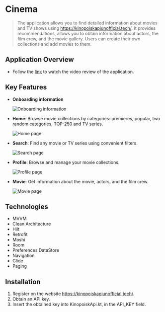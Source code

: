 # Cinema
> The application allows you to find detailed information about movies and TV shows using https://kinopoiskapiunofficial.tech/. It provides recommendations, allows you to obtain information about actors, the film crew, and the movie gallery. Users can create their own collections and add movies to them.




## Application Overview

- Follow the [link](https://drive.google.com/file/d/1w0Gxe_YzYzFj0Dd5eG2S1esvEFBRJvab/view?usp=sharing) to watch the video review of the application.

## Key Features

- **Onboarding information**

  ![Onboarding information](https://github.com/Oljkee/Cinema/assets/53326944/fbf0fd49-deb4-4d2f-a3d8-6affe156270d)

- **Home**: Browse movie collections by categories: premieres, popular, two random categories, TOP-250 and TV series.

  ![Home page](https://github.com/Oljkee/Cinema/assets/53326944/e2ffc543-8af8-4610-b2f9-d1f6d7813c08)

- **Search**: Find any movie or TV series using convenient filters.

  ![Search page](https://github.com/Oljkee/Cinema/assets/53326944/56e31b10-1363-4c2f-b59f-e339e93c2701)

- **Profile**: Browse and manage your movie collections.

  ![Profile page](https://github.com/Oljkee/Cinema/assets/53326944/035d7528-d730-46ab-a096-049c4a0db231)

- **Movie**: Get information about the movie, actors, and the film crew.

  ![Movie page](https://github.com/Oljkee/Cinema/assets/53326944/36b3076d-9ff5-447f-b16a-adcf4b0b8af0)


## Technologies

- MVVM
- Clean Architecture
- Hilt
- Retrofit
- Moshi
- Room
- Preferences DataStore
- Navigation
- Glide
- Paging


## Installation

1. Register on the website https://kinopoiskapiunofficial.tech/.
2. Obtain an API key.
3. Insert the obtained key into KinopoiskApi.kt, in the API_KEY field.
